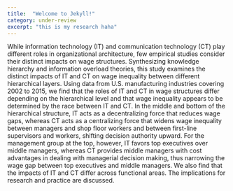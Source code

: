 ```yaml
---
title:  "Welcome to Jekyll!"
category: under-review
excerpt: "this is my research haha"
---
```


While information technology (IT) and communication technology (CT) play different roles in organizational architecture, few empirical studies consider their distinct impacts on wage structures. Synthesizing knowledge hierarchy and information overload theories, this study examines the distinct impacts of IT and CT on wage inequality between different hierarchical layers. Using data from U.S. manufacturing industries covering 2002 to 2015, we find that the roles of IT and CT in wage structures differ depending on the hierarchical level and that wage inequality appears to be determined by the race between IT and CT. In the middle and bottom of the hierarchical structure, IT acts as a decentralizing force that reduces wage gaps, whereas CT acts as a centralizing force that widens wage inequality between managers and shop floor workers and between first-line supervisors and workers, shifting decision authority upward. For the management group at the top, however, IT favors top executives over middle managers, whereas CT provides middle managers with cost advantages in dealing with managerial decision making, thus narrowing the wage gap between top executives and middle managers. We also find that the impacts of IT and CT differ across functional areas. The implications for research and practice are discussed.